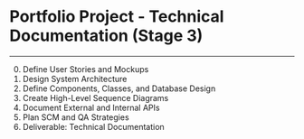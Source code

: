 # Portfolio Project - Technical Documentation (Stage 3)
---
0. Define User Stories and Mockups
1. Design System Architecture
2. Define Components, Classes, and Database Design
3. Create High-Level Sequence Diagrams
4. Document External and Internal APIs
5. Plan SCM and QA Strategies
6. Deliverable: Technical Documentation
